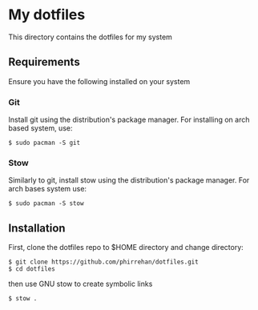 # My dotfiles

This directory contains the dotfiles for my system

## Requirements

Ensure you have the following installed on your system

### Git

Install git using the distribution's package manager. For installing on arch based system, use:

```
$ sudo pacman -S git
```

### Stow

Similarly to git, install stow using the distribution's package manager. For arch bases system use:

```
$ sudo pacman -S stow
```

## Installation

First, clone the dotfiles repo to $HOME directory and change directory:

```
$ git clone https://github.com/phirrehan/dotfiles.git
$ cd dotfiles
```
then use GNU stow to create symbolic links

```
$ stow .
```
